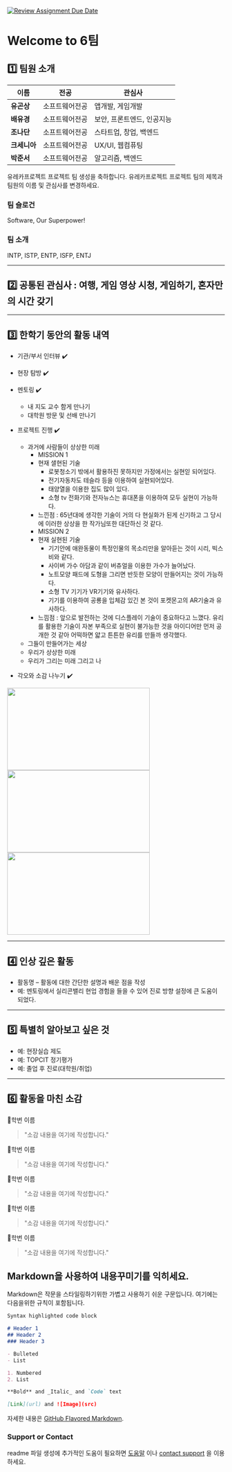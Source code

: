 [![Review Assignment Due Date](https://classroom.github.com/assets/deadline-readme-button-22041afd0340ce965d47ae6ef1cefeee28c7c493a6346c4f15d667ab976d596c.svg)](https://classroom.github.com/a/meKNgBF9)
# Welcome to 6팀

## 1️⃣ 팀원 소개

| **이름** | **전공** | **관심사** |
| --- | --- | --- |
| **유곤상** | 소프트웨어전공 | 앱개발, 게임개발 |
| **배유경** | 소프트웨어전공 | 보안, 프론트엔드, 인공지능 |
| **조나단** | 소프트웨어전공 | 스타트업, 창업, 백엔드 |
| **크세니아** | 소프트웨어전공 | UX/UI, 웹컴퓨팅|
| **박준서** | 소프트웨어전공 | 알고리즘, 백엔드 |

유레카프로젝트 프로젝트 팀 생성을 축하합니다.
유레카프로젝트 프로젝트 팀의 제목과 팀원의 이름 및 관심사를 변경하세요.

### 팀 슬로건

Software, Our Superpower!

### 팀 소개

INTP, ISTP, ENTP, ISFP, ENTJ

***

## 2️⃣ 공통된 관심사 : 여행, 게임 영상 시청, 게임하기, 혼자만의 시간 갖기

***

## 3️⃣ 한학기 동안의 활동 내역 

- 기관/부서 인터뷰 ✔️  

- 현장 탐방 ✔️  

- 멘토링 ✔️  
  - 내 지도 교수 함게 만나기
  - 대학원 방문 및 선배 만나기

- 프로젝트 진행 ✔️  
  - 과거에 사람들이 상상한 미래
    -  MISSION 1
      - 현재 샐현된 기술
        - 로봇청소기 밖에서 활용하진 못하지만 가정에서는 실현읻 되어있다.
        - 전기자동차도 테슬라 등을 이용하여 실현되어있다.
        - 태양열을 이용한 집도 많이 있다.
        - 소형 tv 전화기와 전자뉴스는 휴대폰을 이용하여 모두 실현이 가능하다.
      - 느낀점 : 65년대에 생각한 기술이 거의 다 현실화가 된게 신기하고 그 당시에 이러한 상상을 한 작가님또한 대단하신 것 같다.
    -  MISSION 2
      - 현재 실현된 기술
        - 기기안에 애완동물이 특정인물의 목소리만을 알아듣는 것이 시리, 빅스비와 같다.
        - 사이버 가수 아담과 같이 버츄얼을 이용한 가수가 늘어났다.
        - 노트모양 패드에 도형을 그리면 반듯한 모양이 만들어지는 것이 가능하다.
        - 소형 TV 기기가 VR기기와 유사하다.
        - 기기를 이용하여 공룡을 입체감 있긴 본 것이 포켓몬고의 AR기술과 유사하다.
      - 느낌점 : 앞으로 발전하는 것에 디스플레이 기술이 중요하다고 느꼈다. 유리를 활용한 기술이 자본 부족으로 실현이 불가능한 것을 아이디어만 먼저 공개한 것 같아 어떡하면 얇고 튼튼한 유리를 만들까 생각했다.
  - 그들이 만들어가는 세상
  - 우리가 상상한 미래
  - 우리가 그리는 미래 그리고 나

- 각오와 소감 나누기 ✔️  


<!-- 활동 사진 추가 예시 -->
<img src="https://pixnio.com/free-images/2017/08/14/2017-08-14-13-09-09-960x651.jpg?text=활동사진1" width="330" height="190"/>
<img src="https://pixnio.com/free-images/2017/08/14/2017-08-14-20-51-02-960x640.jpg?text=활동사진2" width="330" height="190"/>
<img src="https://pixnio.com/free-images/2017/08/15/2017-08-15-10-05-39-960x640.jpg?text=활동사진3" width="330" height="190"/>

***

## 4️⃣ 인상 깊은 활동

- 활동명 – 활동에 대한 간단한 설명과 배운 점을 작성  
- 예: 멘토링에서 실리콘밸리 현업 경험을 들을 수 있어 진로 방향 설정에 큰 도움이 되었다.  

***

## 5️⃣ 특별히 알아보고 싶은 것
- 예: 현장실습 제도
- 예: TOPCIT 정기평가
- 예: 졸업 후 진로(대학원/취업)

***

## 6️⃣ 활동을 마친 소감

🔗학번 이름  
> "소감 내용을 여기에 작성합니다."

🔗학번 이름  
> "소감 내용을 여기에 작성합니다."

🔗학번 이름  
> "소감 내용을 여기에 작성합니다."

🔗학번 이름  
> "소감 내용을 여기에 작성합니다."

🔗학번 이름  
> "소감 내용을 여기에 작성합니다."


## Markdown을 사용하여 내용꾸미기를 익히세요.

Markdown은 작문을 스타일링하기위한 가볍고 사용하기 쉬운 구문입니다. 여기에는 다음을위한 규칙이 포함됩니다.

```markdown
Syntax highlighted code block

# Header 1
## Header 2
### Header 3

- Bulleted
- List

1. Numbered
2. List

**Bold** and _Italic_ and `Code` text

[Link](url) and ![Image](src)
```

자세한 내용은 [GitHub Flavored Markdown](https://guides.github.com/features/mastering-markdown/).

### Support or Contact

readme 파일 생성에 추가적인 도움이 필요하면 [도움말](https://help.github.com/articles/about-readmes/) 이나 [contact support](https://github.com/contact) 을 이용하세요.

